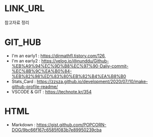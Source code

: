 # LINK_URL
참고자료 정리

# GIT_HUB 
- I'm an early1 : https://dirmathfl.tistory.com/126, 
- I'm an early2 : https://velog.io/@nunddu/Github-%EB%A9%94%EC%9D%B8%EC%97%90-Daliy-commit-%EC%8B%9C%EA%B0%84-%EB%82%98%ED%83%80%EB%82%B4%EA%B8%B0
- Stats_Card : https://zzsza.github.io/development/2020/07/10/make-github-profile-readme/
- VSCODE & GIT : https://technote.kr/354

# HTML
- Markdown : https://gist.github.com/POPCORN-DOG/9bc66f167c6585f083b7e89950239cba
